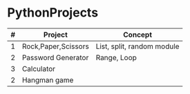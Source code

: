 # PythonProjects

| #  | Project | Concept |
| ------------- | ------------- | ------------- |
| 1  | Rock,Paper,Scissors  | List, split, random module |
| 2  | Password Generator  | Range, Loop  |
| 3  | Calculator |   |
| 2  | Hangman game  |   |
